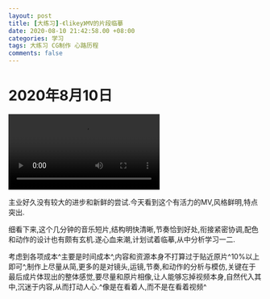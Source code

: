 ```yaml
---
layout: post
title: [大练习]-《likey》MV的片段临摹
date: 2020-08-10 21:42:58.00 +08:00
categories: 学习
tags: 大练习 CG制作 心路历程
comments: false
---
```


# 2020年8月10日

<video src="https://apd-16be9723b0c2c059ae68d3d809b64529.v.smtcdns.com/mv.music.tc.qq.com/AIsn3HmH_iJaGIae4VyAL-1hqa8A51Gufszobofro8is/94EC53B0F0FE5B910F2F53951AD8E10D844D71DDBEAA86BDC18AA6D198257DB96F9FF16D5AAC579AF59DE50073A03A99ZZqqmusic_default/qmmv_0a6b7hgsbqavmqqibeaq4aqbbefvrumov43s5b25iqcqucqbbafq.f9844.mp4?fname=qmmv_0a6b7hgsbqavmqqibeaq4aqbbefvrumov43s5b25iqcqucqbbafq.f9844.mp4" controls="controls" autoplay="autoplay" autoplay="autoplay"></video>

主业好久没有较大的进步和新鲜的尝试.今天看到这个有活力的MV,风格鲜明,特点突出.

细看下来,这个几分钟的音乐短片,结构明快清晰,节奏恰到好处,衔接紧密协调,配色和动作的设计也有颇有玄机.遂心血来潮,计划试着临摹,从中分析学习一二.

考虑到各项成本^主要是时间成本^,内容和资源本身不打算过于贴近原片^10%以上即可^,制作上尽量从简,更多的是对镜头,运镜,节奏,和动作的分析与模仿,关键在于最后成片体现出的整体感觉,要尽量和原片相像,让人能够忘掉视频本身,自然代入其中,沉迷于内容,从而打动人心.^像是在看着人,而不是在看着视频^